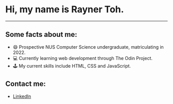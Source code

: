 # Hi, my name is Rayner Toh.

***

## Some facts about me:

- 😄 Prospective NUS Computer Science undergraduate, matriculating in 2022.
- 💻 Currently learning web development through The Odin Project.
- 🕹️ My current skills include HTML, CSS and JavaScript.

## Contact me:

- [LinkedIn](https://www.linkedin.com/in/rayner-toh-90a3b11b4/)

<!--
**raynertjx/raynertjx** is a ✨ _special_ ✨ repository because its `README.md` (this file) appears on your GitHub profile.

Here are some ideas to get you started:


